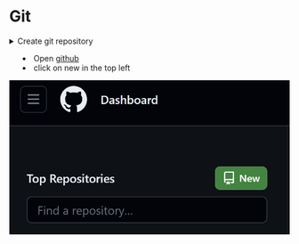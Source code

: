 # Git
<details>
<summary>Create git repository<summary>

- Open [github](https://github.com)
- click on new in the top left
<img src="../pictures/1.png">

</details>